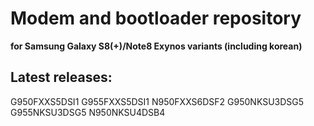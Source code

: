 # Modem and bootloader repository 
**for Samsung Galaxy S8(+)/Note8 Exynos variants (including korean)**

## Latest releases:
G950FXXS5DSI1
G955FXXS5DSI1
N950FXXS6DSF2
G950NKSU3DSG5
G955NKSU3DSG5
N950NKSU4DSB4